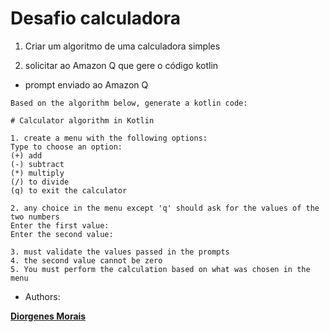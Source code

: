 # Desafio calculadora

1. Criar um algoritmo de uma calculadora simples

2. solicitar ao Amazon Q que gere o código kotlin

- prompt enviado ao Amazon Q

```text
Based on the algorithm below, generate a kotlin code:

# Calculator algorithm in Kotlin

1. create a menu with the following options:
Type to choose an option:
(+) add
(-) subtract
(*) multiply
(/) to divide
(q) to exit the calculator

2. any choice in the menu except 'q' should ask for the values of the two numbers
Enter the first value:
Enter the second value:

3. must validate the values passed in the prompts
4. the second value cannot be zero
5. You must perform the calculation based on what was chosen in the menu
```

- Authors:

[**Diorgenes Morais**](https://github.com/diorgenesmorais)


